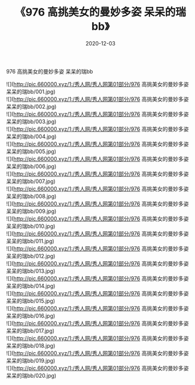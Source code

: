 ﻿---
layout: post
title:  《976 高挑美女的曼妙多姿 呆呆的瑞bb》
date:   2020-12-03
img: http://pic.660000.xyz/1:/秀人网/秀人网第01部分/976 高挑美女的曼妙多姿 呆呆的瑞bb/000.jpg
categories: [美女, 清纯, 唯美]
---

976 高挑美女的曼妙多姿 呆呆的瑞bb

  ![](http://pic.660000.xyz/1:/秀人网/秀人网第01部分/976 高挑美女的曼妙多姿 呆呆的瑞bb/001.jpg) <br> ![](http://pic.660000.xyz/1:/秀人网/秀人网第01部分/976 高挑美女的曼妙多姿 呆呆的瑞bb/002.jpg) <br> ![](http://pic.660000.xyz/1:/秀人网/秀人网第01部分/976 高挑美女的曼妙多姿 呆呆的瑞bb/003.jpg) <br> ![](http://pic.660000.xyz/1:/秀人网/秀人网第01部分/976 高挑美女的曼妙多姿 呆呆的瑞bb/004.jpg) <br> ![](http://pic.660000.xyz/1:/秀人网/秀人网第01部分/976 高挑美女的曼妙多姿 呆呆的瑞bb/005.jpg) <br> ![](http://pic.660000.xyz/1:/秀人网/秀人网第01部分/976 高挑美女的曼妙多姿 呆呆的瑞bb/006.jpg) <br> ![](http://pic.660000.xyz/1:/秀人网/秀人网第01部分/976 高挑美女的曼妙多姿 呆呆的瑞bb/007.jpg) <br> ![](http://pic.660000.xyz/1:/秀人网/秀人网第01部分/976 高挑美女的曼妙多姿 呆呆的瑞bb/008.jpg) <br> ![](http://pic.660000.xyz/1:/秀人网/秀人网第01部分/976 高挑美女的曼妙多姿 呆呆的瑞bb/009.jpg) <br> ![](http://pic.660000.xyz/1:/秀人网/秀人网第01部分/976 高挑美女的曼妙多姿 呆呆的瑞bb/010.jpg) <br> ![](http://pic.660000.xyz/1:/秀人网/秀人网第01部分/976 高挑美女的曼妙多姿 呆呆的瑞bb/011.jpg) <br> ![](http://pic.660000.xyz/1:/秀人网/秀人网第01部分/976 高挑美女的曼妙多姿 呆呆的瑞bb/012.jpg) <br> ![](http://pic.660000.xyz/1:/秀人网/秀人网第01部分/976 高挑美女的曼妙多姿 呆呆的瑞bb/013.jpg) <br> ![](http://pic.660000.xyz/1:/秀人网/秀人网第01部分/976 高挑美女的曼妙多姿 呆呆的瑞bb/014.jpg) <br> ![](http://pic.660000.xyz/1:/秀人网/秀人网第01部分/976 高挑美女的曼妙多姿 呆呆的瑞bb/015.jpg) <br> ![](http://pic.660000.xyz/1:/秀人网/秀人网第01部分/976 高挑美女的曼妙多姿 呆呆的瑞bb/016.jpg) <br> ![](http://pic.660000.xyz/1:/秀人网/秀人网第01部分/976 高挑美女的曼妙多姿 呆呆的瑞bb/017.jpg) <br> ![](http://pic.660000.xyz/1:/秀人网/秀人网第01部分/976 高挑美女的曼妙多姿 呆呆的瑞bb/018.jpg) <br> ![](http://pic.660000.xyz/1:/秀人网/秀人网第01部分/976 高挑美女的曼妙多姿 呆呆的瑞bb/019.jpg) <br> ![](http://pic.660000.xyz/1:/秀人网/秀人网第01部分/976 高挑美女的曼妙多姿 呆呆的瑞bb/020.jpg) <br>